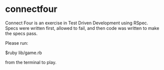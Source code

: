 # connectfour

Connect Four is an exercise in Test Driven Development using RSpec.  Specs were written first, allowed to fail, and then code was written to make the specs pass. 

Please run:

$ruby lib/game.rb 

from the terminal to play.

